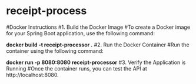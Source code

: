 ﻿# receipt-process
#Docker Instructions
#1. Build the Docker Image
#To create a Docker image for your Spring Boot application, use the following command:

**docker build -t receipt-processor .**
#2. Run the Docker Container
#Run the container using the following command:

**docker run -p 8080:8080 receipt-processor**
#3. Verify the Application is Running
#Once the container runs, you can test the API at http://localhost:8080.

